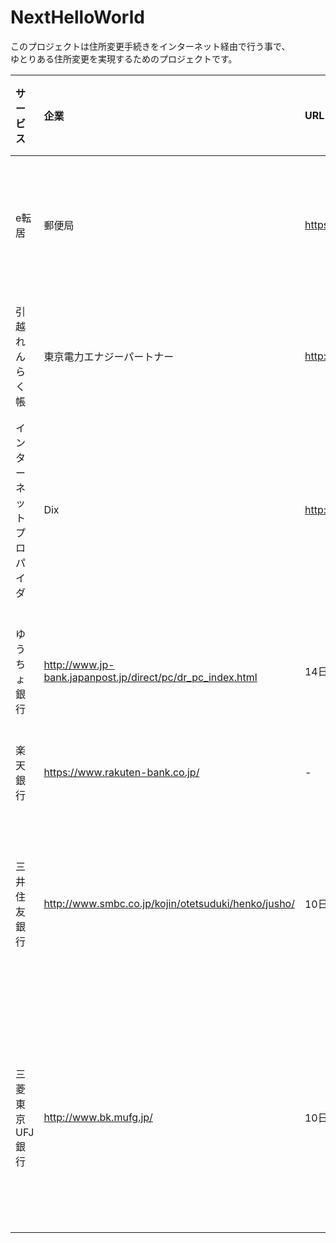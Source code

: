 NextHelloWorld
===

このプロジェクトは住所変更手続きをインターネット経由で行う事で、  
ゆとりある住所変更を実現するためのプロジェクトです。

| サービス                 | 企業                                                       | URL                                        | 手続き期間                     | 備考               |
| :----------------------- | :----------------------------------------------------------| :----------------------------------------- | :------------------------------| :----------------- |
| e転居                    | 郵便局                                                     | https://welcometown.post.japanpost.jp/etn/ | -                              | 郵便物転送サービス |
| 引越れんらく帳           | 東京電力エナジーパートナー                                 | http://www.hikkoshi-line.jp/               | 30日                           | 各種公共サービス   |
| インターネットプロパイダ | Dix                                                        | http://dix.jp/                             | -                              |                    |
| ゆうちょ銀行             | http://www.jp-bank.japanpost.jp/direct/pc/dr_pc_index.html | 14日                                       | トークン発行手続き             |                    |
| 楽天銀行                 | https://www.rakuten-bank.co.jp/                            | -                                          | -                              |                    |
| 三井住友銀行             | http://www.smbc.co.jp/kojin/otetsuduki/henko/jusho/        | 10日                                       | パスワードカード発行手続き     |                    |
| 三菱東京UFJ銀行          | http://www.bk.mufg.jp/                                     | 10日                                       | ワンタイムパスワード発行手続き |                    |
